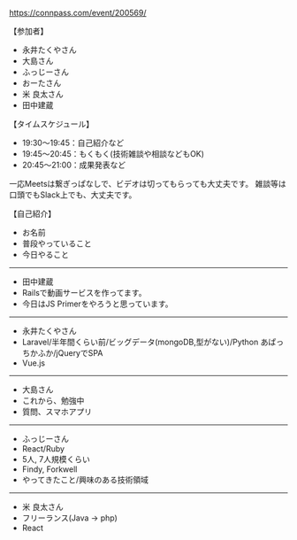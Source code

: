 https://connpass.com/event/200569/

【参加者】
- 永井たくやさん
- 大島さん
- ふっじーさん
- おーたさん
- 米 良太さん
- 田中建蔵

【タイムスケジュール】
- 19:30〜19:45：自己紹介など
- 19:45〜20:45：もくもく(技術雑談や相談などもOK)
- 20:45〜21:00：成果発表など

一応Meetsは繋ぎっぱなしで、ビデオは切ってもらっても大丈夫です。
雑談等は口頭でもSlack上でも、大丈夫です。

【自己紹介】
- お名前
- 普段やっていること
- 今日やること

---

- 田中建蔵
- Railsで動画サービスを作ってます。
- 今日はJS Primerをやろうと思っています。

---

- 永井たくやさん
- Laravel/半年間くらい前/ビッグデータ(mongoDB,型がない)/Python あぱっちかふか/jQueryでSPA
- Vue.js

---

- 大島さん
- これから、勉強中
- 質問、スマホアプリ

---

- ふっじーさん
- React/Ruby
- 5人, 7人規模くらい
- Findy, Forkwell
- やってきたこと/興味のある技術領域

---

- 米 良太さん
- フリーランス(Java -> php)
- React
